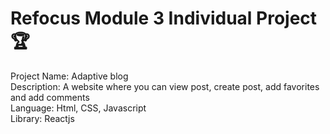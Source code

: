 # Refocus Module 3 Individual Project 🏆
Project Name: Adaptive blog <br>
Description: A website where you can view post, create post, add favorites and add comments <br>
Language: Html, CSS, Javascript <br>
Library: Reactjs
